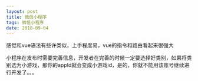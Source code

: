 ```yaml
---
layout: post
title: 微信小程序 
tags: 微信小程序
date: 2018-09-04
---
```



感觉和vue语法有些许类似，上手程度易，vue的指令和路由看起来很强大

小程序在发布时需要完善信息，开发者在完善的时候一定要选择好类别，如果将类别选为小游戏，那你的appId就会变成小游戏id，是的，你就不能用该账号继续进行开发了。。。